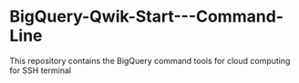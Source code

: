 # BigQuery-Qwik-Start---Command-Line
This repository contains the BigQuery command tools for cloud computing for SSH terminal
